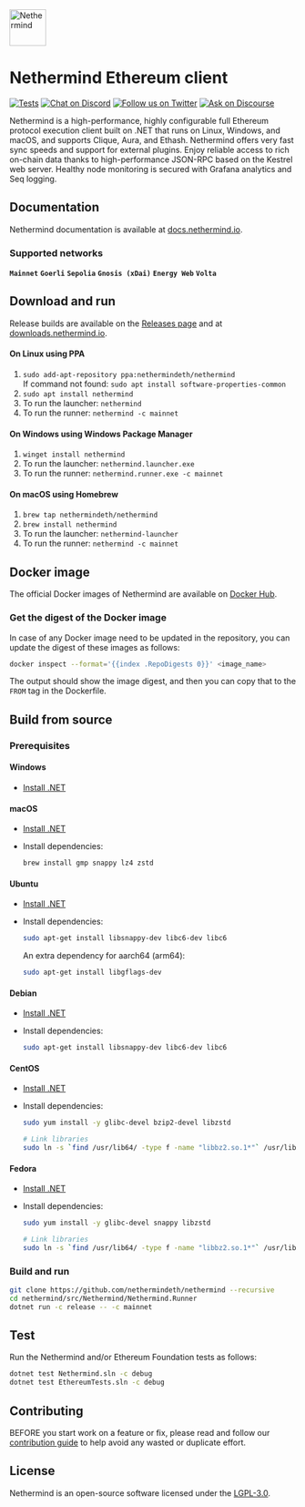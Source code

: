 <picture>
  <source media="(prefers-color-scheme: dark)" srcset="https://user-images.githubusercontent.com/337518/184757509-5ac8a259-659a-42dd-a51c-cd093a41a0ad.png">
  <source media="(prefers-color-scheme: light)" srcset="https://user-images.githubusercontent.com/337518/184757473-5d70ac41-4afd-42f6-ab7b-5338ae09b2fb.png">
  <img alt="Nethermind" src="https://user-images.githubusercontent.com/337518/184757473-5d70ac41-4afd-42f6-ab7b-5338ae09b2fb.png" height="64">
</picture>

# Nethermind Ethereum client

[![Tests](https://github.com/nethermindeth/nethermind/actions/workflows/nethermind-tests.yml/badge.svg)](https://github.com/nethermindeth/nethermind/actions/workflows/nethermind-tests.yml)
[![Chat on Discord](https://img.shields.io/discord/629004402170134531?style=social&logo=discord)](https://discord.gg/GXJFaYk)
[![Follow us on Twitter](https://img.shields.io/twitter/follow/nethermindeth?style=social&label=Follow)](https://twitter.com/nethermindeth)
[![Ask on Discourse](https://img.shields.io/discourse/posts?style=social&label=Community&logo=discourse&server=https%3A%2F%2Fcommunity.nethermind.io)](https://community.nethermind.io/c/nethermind-client)

Nethermind is a high-performance, highly configurable full Ethereum protocol execution client built on .NET that runs on Linux, Windows, and macOS, and supports Clique, Aura, and Ethash. Nethermind offers very fast sync speeds and support for external plugins. Enjoy reliable access to rich on-chain data thanks to high-performance JSON-RPC based on the Kestrel web server. Healthy node monitoring is secured with Grafana analytics and Seq logging.

## Documentation

Nethermind documentation is available at [docs.nethermind.io](https://docs.nethermind.io).

### Supported networks

**`Mainnet`** **`Goerli`** **`Sepolia`** **`Gnosis (xDai)`** **`Energy Web`** **`Volta`**

## Download and run

Release builds are available on the [Releases page](https://github.com/nethermindeth/nethermind/releases) and at [downloads.nethermind.io](https://downloads.nethermind.io).

#### On Linux using PPA

1. `sudo add-apt-repository ppa:nethermindeth/nethermind` \
   If command not found: `sudo apt install software-properties-common`
2. `sudo apt install nethermind`
3. To run the launcher: `nethermind`
4. To run the runner: `nethermind -c mainnet`

#### On Windows using Windows Package Manager

1. `winget install nethermind`
2. To run the launcher: `nethermind.launcher.exe`
3. To run the runner: `nethermind.runner.exe -c mainnet`

#### On macOS using Homebrew

1. `brew tap nethermindeth/nethermind`
2. `brew install nethermind`
3. To run the launcher: `nethermind-launcher`
4. To run the runner: `nethermind -c mainnet`

## Docker image

The official Docker images of Nethermind are available on [Docker Hub](https://hub.docker.com/r/nethermind/nethermind).

### Get the digest of the Docker image

In case of any Docker image need to be updated in the repository, you can update the digest of these images as follows:

```sh
docker inspect --format='{{index .RepoDigests 0}}' <image_name>
```

The output should show the image digest, and then you can copy that to the `FROM` tag in the Dockerfile.

## Build from source

### Prerequisites

#### Windows

-   [Install .NET](https://dotnet.microsoft.com/en-us/download?initial-os=windows)

#### macOS

-   [Install .NET](https://dotnet.microsoft.com/en-us/download?initial-os=macos)
-   Install dependencies:

    ```sh
    brew install gmp snappy lz4 zstd
    ```

#### Ubuntu

-   [Install .NET](https://docs.microsoft.com/en-us/dotnet/core/install/linux-ubuntu)
-   Install dependencies:

    ```sh
    sudo apt-get install libsnappy-dev libc6-dev libc6
    ```

    An extra dependency for aarch64 (arm64):

    ```sh
    sudo apt-get install libgflags-dev
    ```

#### Debian

-   [Install .NET](https://docs.microsoft.com/en-us/dotnet/core/install/linux-debian)
-   Install dependencies:

    ```sh
    sudo apt-get install libsnappy-dev libc6-dev libc6
    ```

#### CentOS

-   [Install .NET](https://docs.microsoft.com/en-us/dotnet/core/install/linux-centos)
-   Install dependencies:

    ```sh
    sudo yum install -y glibc-devel bzip2-devel libzstd

    # Link libraries
    sudo ln -s `find /usr/lib64/ -type f -name "libbz2.so.1*"` /usr/lib64/libbz2.so.1.0
    ```

#### Fedora

-   [Install .NET](https://docs.microsoft.com/en-us/dotnet/core/install/linux-fedora)
-   Install dependencies:

    ```sh
    sudo yum install -y glibc-devel snappy libzstd

    # Link libraries
    sudo ln -s `find /usr/lib64/ -type f -name "libbz2.so.1*"` /usr/lib64/libbz2.so.1.0
    ```

### Build and run

```sh
git clone https://github.com/nethermindeth/nethermind --recursive
cd nethermind/src/Nethermind/Nethermind.Runner
dotnet run -c release -- -c mainnet
```

## Test

Run the Nethermind and/or Ethereum Foundation tests as follows:

```sh
dotnet test Nethermind.sln -c debug
dotnet test EthereumTests.sln -c debug
```

## Contributing

BEFORE you start work on a feature or fix, please read and follow our [contribution guide](https://github.com/nethermindeth/nethermind/blob/master/CONTRIBUTING.md) to help avoid any wasted or duplicate effort.

## License

Nethermind is an open-source software licensed under the [LGPL-3.0](https://github.com/nethermindeth/nethermind/blob/master/LICENSE-LGPL).
